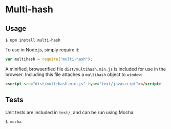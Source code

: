 Multi-hash
==========

Usage
-----
```
$ npm install multi-hash
```
To use in Node.js, simply require it:
```javascript
var multihash = require("multi-hash");
```
A minified, browserified file `dist/multihash.min.js` is included for use in the browser.  Including this file attaches a `multihash` object to `window`:
```html
<script src="dist/multihash.min.js" type="text/javascript"></script>
```

Tests
-----

Unit tests are included in `test/`, and can be run using Mocha:
```
$ mocha
```
